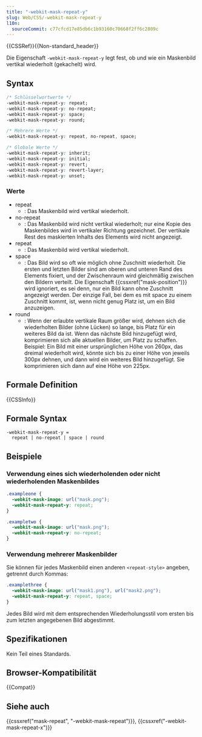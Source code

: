 ```yaml
---
title: "-webkit-mask-repeat-y"
slug: Web/CSS/-webkit-mask-repeat-y
l10n:
  sourceCommit: c77cfcd17e85db6c1b93160c70668f2ff6c2809c
---
```


{{CSSRef}}{{Non-standard_header}}

Die Eigenschaft `-webkit-mask-repeat-y` legt fest, ob und wie ein Maskenbild vertikal wiederholt (gekachelt) wird.

## Syntax

```css
/* Schlüsselwortwerte */
-webkit-mask-repeat-y: repeat;
-webkit-mask-repeat-y: no-repeat;
-webkit-mask-repeat-y: space;
-webkit-mask-repeat-y: round;

/* Mehrere Werte */
-webkit-mask-repeat-y: repeat, no-repeat, space;

/* Globale Werte */
-webkit-mask-repeat-y: inherit;
-webkit-mask-repeat-y: initial;
-webkit-mask-repeat-y: revert;
-webkit-mask-repeat-y: revert-layer;
-webkit-mask-repeat-y: unset;
```

### Werte

- repeat
  - : Das Maskenbild wird vertikal wiederholt.
- no-repeat
  - : Das Maskenbild wird nicht vertikal wiederholt; nur eine Kopie des Maskenbildes wird in vertikaler Richtung gezeichnet. Der vertikale Rest des maskierten Inhalts des Elements wird nicht angezeigt.
- repeat
  - : Das Maskenbild wird vertikal wiederholt.
- space
  - : Das Bild wird so oft wie möglich ohne Zuschnitt wiederholt. Die ersten und letzten Bilder sind am oberen und unteren Rand des Elements fixiert, und der Zwischenraum wird gleichmäßig zwischen den Bildern verteilt. Die Eigenschaft {{cssxref("mask-position")}} wird ignoriert, es sei denn, nur ein Bild kann ohne Zuschnitt angezeigt werden. Der einzige Fall, bei dem es mit space zu einem Zuschnitt kommt, ist, wenn nicht genug Platz ist, um ein Bild anzuzeigen.
- round
  - : Wenn der erlaubte vertikale Raum größer wird, dehnen sich die wiederholten Bilder (ohne Lücken) so lange, bis Platz für ein weiteres Bild da ist. Wenn das nächste Bild hinzugefügt wird, komprimieren sich alle aktuellen Bilder, um Platz zu schaffen. Beispiel: Ein Bild mit einer ursprünglichen Höhe von 260px, das dreimal wiederholt wird, könnte sich bis zu einer Höhe von jeweils 300px dehnen, und dann wird ein weiteres Bild hinzugefügt. Sie komprimieren sich dann auf eine Höhe von 225px.

## Formale Definition

{{CSSInfo}}

## Formale Syntax

```plain
-webkit-mask-repeat-y =
  repeat | no-repeat | space | round
```

## Beispiele

### Verwendung eines sich wiederholenden oder nicht wiederholenden Maskenbildes

```css
.exampleone {
  -webkit-mask-image: url("mask.png");
  -webkit-mask-repeat-y: repeat;
}

.exampletwo {
  -webkit-mask-image: url("mask.png");
  -webkit-mask-repeat-y: no-repeat;
}
```

### Verwendung mehrerer Maskenbilder

Sie können für jedes Maskenbild einen anderen `<repeat-style>` angeben, getrennt durch Kommas:

```css
.examplethree {
  -webkit-mask-image: url("mask1.png"), url("mask2.png");
  -webkit-mask-repeat-y: repeat, space;
}
```

Jedes Bild wird mit dem entsprechenden Wiederholungsstil vom ersten bis zum letzten angegebenen Bild abgestimmt.

## Spezifikationen

Kein Teil eines Standards.

## Browser-Kompatibilität

{{Compat}}

## Siehe auch

{{cssxref("mask-repeat", "-webkit-mask-repeat")}}, {{cssxref("-webkit-mask-repeat-x")}}
